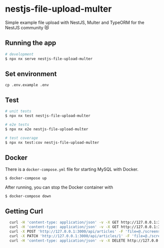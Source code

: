 # nestjs-file-upload-multer

Simple example file upload with NestJS, Multer and TypeORM for the NestJS community 😻

## Running the app

```bash
# development
$ npx nx serve nestjs-file-upload-multer
```

## Set environment

```
cp .env.example .env
```

## Test

```bash
# unit tests
$ npx nx test nestjs-file-upload-multer

# e2e tests
$ npx nx e2e nestjs-file-upload-multer

# test coverage
$ npx nx test:cov nestjs-file-upload-multer
```

## Docker

There is a `docker-compose.yml` file for starting MySQL with Docker.

`$ docker-compose up`

After running, you can stop the Docker container with

`$ docker-compose down`

## Getting Curl

```bash
  curl -H 'content-type: application/json' -v -X GET http://127.0.0.1:3000/api/articles  
  curl -H 'content-type: application/json' -v -X GET http://127.0.0.1:3000/api/articles/:id 
  curl -X POST 'http://127.0.0.1:3000/api/articles' -F 'file=@./screenshot.jpg' -F 'title=title #1' -F 'description=description #1'
  curl -X PATCH 'http://127.0.0.1:3000/api/articles/1' -F 'file=@./screenshot.jpg' -F 'title=title update #1' -F 'description=description update #1'
  curl -H 'content-type: application/json' -v -X DELETE http://127.0.0.1:3000/api/articles/:id 
```
